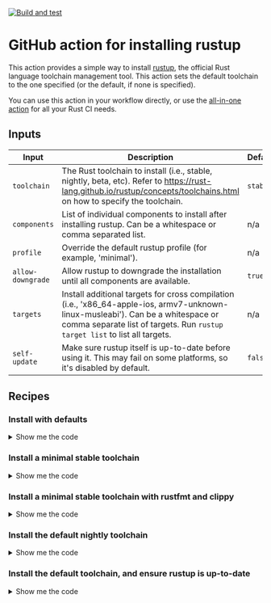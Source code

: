 [![Build and test](https://github.com/brndnmtthws/rust-action-rustup/actions/workflows/build-and-test.yml/badge.svg)](https://github.com/brndnmtthws/rust-action-rustup/actions/workflows/build-and-test.yml)

# GitHub action for installing rustup

This action provides a simple way to install
[rustup](https://rust-lang.github.io/rustup/index.html), the official Rust
language toolchain management tool. This action sets the default toolchain to
the one specified (or the default, if none is specified).

You can use this action in your workflow directly, or use the [all-in-one
action](https://github.com/brndnmtthws/rust-action) for all your Rust CI needs.

## Inputs

| Input             | Description                                                                                                                                                                                                     | Default? | Example           |
| ----------------- | --------------------------------------------------------------------------------------------------------------------------------------------------------------------------------------------------------------- | -------- | ----------------- |
| `toolchain`       | The Rust toolchain to install (i.e., stable, nightly, beta, etc). Refer to https://rust-lang.github.io/rustup/concepts/toolchains.html on how to specify the toolchain.                                         | `stable` | `nightly`         |
| `components`      | List of individual components to install after installing rustup. Can be a whitespace or comma separated list.                                                                                                  | n/a      | `clippy, rustfmt` |
| `profile`         | Override the default rustup profile (for example, 'minimal').                                                                                                                                                   | n/a      | `minimal`         |
| `allow-downgrade` | Allow rustup to downgrade the installation until all components are available.                                                                                                                                  | `true`   | `false`           |
| `targets`         | Install additional targets for cross compilation (i.e., 'x86_64-apple-ios, armv7-unknown-linux-musleabi'). Can be a whitespace or comma separate list of targets. Run `rustup target list` to list all targets. | n/a      | `aarch64-fuchsia` |
| `self-update`     | Make sure rustup itself is up-to-date before using it. This may fail on some platforms, so it's disabled by default.                                                                                            | `false`  | `true`            |

## Recipes

### Install with defaults

<details>
  <summary>Show me the code</summary>

```yaml
- uses: brndnmtthws/rust-action-rustup@v1
```

</details>

### Install a minimal stable toolchain

<details>
  <summary>Show me the code</summary>

```yaml
- uses: brndnmtthws/rust-action-rustup@v1
  with:
    toolchain: stable
    profile: minimal
```

</details>

### Install a minimal stable toolchain with rustfmt and clippy

<details>
  <summary>Show me the code</summary>

```yaml
- uses: brndnmtthws/rust-action-rustup@v1
  with:
    toolchain: stable
    profile: minimal
    components: rustfmt, clippy
```

</details>

### Install the default nightly toolchain

<details>
  <summary>Show me the code</summary>

```yaml
- uses: brndnmtthws/rust-action-rustup@v1
  with:
    toolchain: nightly
```

</details>

### Install the default toolchain, and ensure rustup is up-to-date

<details>
  <summary>Show me the code</summary>

```yaml
- uses: brndnmtthws/rust-action-rustup@v1
  with:
    self-update: 'true'
```

</details>
